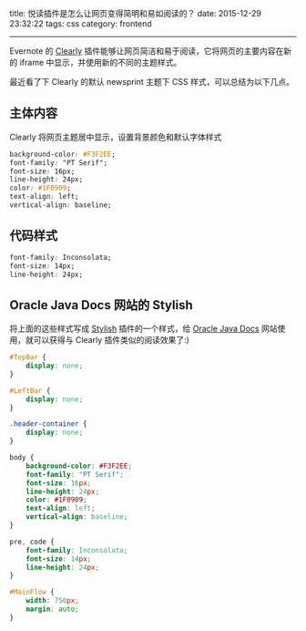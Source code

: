 title: 悦读插件是怎么让网页变得简明和易如阅读的？
date: 2015-12-29 23:32:22
tags: css
category: frontend

---

Evernote 的 [Clearly](https://evernote.com/clearly/) 插件能够让网页简洁和易于阅读，它将网页的主要内容在新的 iframe 中显示，并使用新的不同的主题样式。

最近看了下 Clearly 的默认 newsprint 主题下 CSS 样式，可以总结为以下几点。

## 主体内容

Clearly 将网页主题居中显示，设置背景颜色和默认字体样式

```css
background-color: #F3F2EE;
font-family: "PT Serif";
font-size: 16px;
line-height: 24px;
color: #1F0909;
text-align: left;
vertical-align: baseline;
```

## 代码样式

```css
font-family: Inconsolata;
font-size: 14px;
line-height: 24px;
```

## Oracle Java Docs 网站的 Stylish

将上面的这些样式写成 [Stylish](https://userstyles.org/) 插件的一个样式，给 [Oracle Java Docs](https://docs.oracle.com/javase/tutorial/collections/interfaces/list.html) 网站使用，就可以获得与 Clearly 插件类似的阅读效果了:)

```css
#TopBar {
    display: none;
}

#LeftBar {
    display: none;
}

.header-container {
    display: none;
}

body {
    background-color: #F3F2EE;
    font-family: "PT Serif";
    font-size: 16px;
    line-height: 24px;
    color: #1F0909;
    text-align: left;
    vertical-align: baseline;
}

pre, code {
    font-family: Inconsolata;
    font-size: 14px;
    line-height: 24px;
}

#MainFlow {
    width: 750px;
    margin: auto;
}
```

